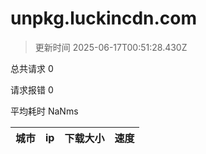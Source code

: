 
  # unpkg.luckincdn.com

  > 更新时间 2025-06-17T00:51:28.430Z
  
  总共请求 0

  请求报错 0

  平均耗时 NaNms

|城市|ip|下载大小|速度|
|-----|----------|---|---|

  